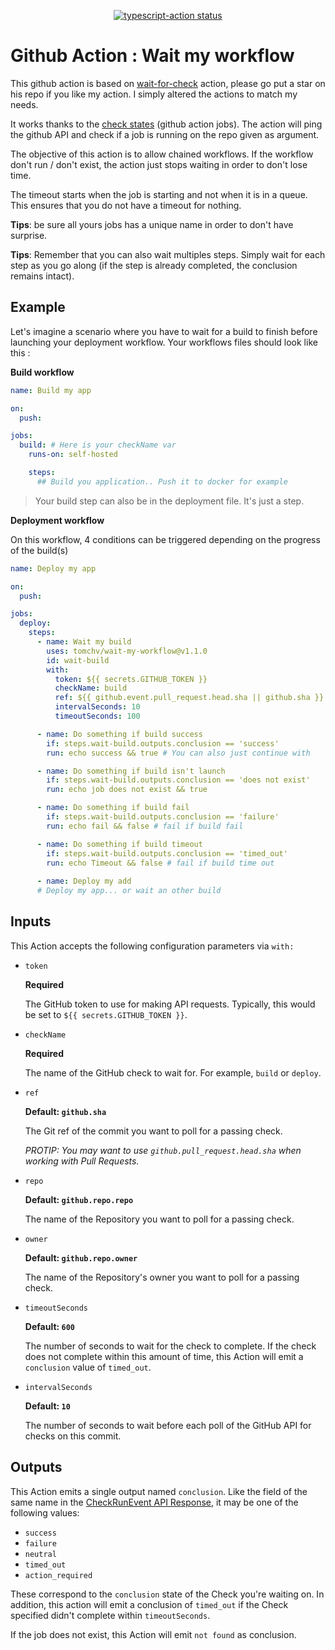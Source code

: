 <p align="center">
  <a href="https://github.com/actions/typescript-action/actions"><img alt="typescript-action status" src="https://github.com/actions/typescript-action/workflows/build-test/badge.svg"></a>
</p>

# Github Action : Wait my workflow

This github action is based on  [wait-for-check](https://github.com/fountainhead/action-wait-for-check) action, please go put a star on his repo if you like my action. I simply altered the actions to match my needs.

It works thanks to the [check states](https://docs.github.com/en/rest/reference/checks) (github action jobs). The action will ping the github API and check if a job is running on the repo given as argument.

The objective of this action is to allow chained workflows. If the workflow don't run / don't exist, the action just stops waiting in order to don't lose time.

The timeout starts when the job is starting and not when it is in a queue. This ensures that you do not have a timeout for nothing.

**Tips**: be sure all yours jobs has a unique name in order to don't have surprise.

**Tips**: Remember that you can also wait multiples steps. Simply wait for each step as you go along (if the step is already completed, the conclusion remains intact).

## Example

Let's imagine a scenario where you have to wait for a build to finish before launching your deployment workflow.
Your workflows files should look like this :


**Build workflow**
```yaml
name: Build my app

on:
  push:

jobs:
  build: # Here is your checkName var
    runs-on: self-hosted

    steps:
      ## Build you application.. Push it to docker for example
```

> Your build step can also be in the deployment file. It's just a step.

**Deployment workflow**

On this workflow, 4 conditions can be triggered depending on the progress of the build(s)

```yaml
name: Deploy my app

on:
  push:

jobs:
  deploy:
    steps:
      - name: Wait my build
        uses: tomchv/wait-my-workflow@v1.1.0
        id: wait-build
        with:
          token: ${{ secrets.GITHUB_TOKEN }}
          checkName: build
          ref: ${{ github.event.pull_request.head.sha || github.sha }}
          intervalSeconds: 10
          timeoutSeconds: 100

      - name: Do something if build success
        if: steps.wait-build.outputs.conclusion == 'success'
        run: echo success && true # You can also just continue with

      - name: Do something if build isn't launch
        if: steps.wait-build.outputs.conclusion == 'does not exist'
        run: echo job does not exist && true

      - name: Do something if build fail
        if: steps.wait-build.outputs.conclusion == 'failure'
        run: echo fail && false # fail if build fail

      - name: Do something if build timeout
        if: steps.wait-build.outputs.conclusion == 'timed_out'
        run: echo Timeout && false # fail if build time out
      
      - name: Deploy my add
      # Deploy my app... or wait an other build
```

## Inputs

This Action accepts the following configuration parameters via `with:`

- `token`

  **Required**
  
  The GitHub token to use for making API requests. Typically, this would be set to `${{ secrets.GITHUB_TOKEN }}`.
  
- `checkName`

  **Required**
  
  The name of the GitHub check to wait for. For example, `build` or `deploy`.

- `ref`

  **Default: `github.sha`**
  
  The Git ref of the commit you want to poll for a passing check.
  
  *PROTIP: You may want to use `github.pull_request.head.sha` when working with Pull Requests.*

  
- `repo`

  **Default: `github.repo.repo`**
  
  The name of the Repository you want to poll for a passing check.

- `owner`

  **Default: `github.repo.owner`**
  
  The name of the Repository's owner you want to poll for a passing check.

- `timeoutSeconds`

  **Default: `600`**

  The number of seconds to wait for the check to complete. If the check does not complete within this amount of time, this Action will emit a `conclusion` value of `timed_out`.
  
- `intervalSeconds`

  **Default: `10`**

  The number of seconds to wait before each poll of the GitHub API for checks on this commit.

## Outputs

This Action emits a single output named `conclusion`. Like the field of the same name in the [CheckRunEvent API Response](https://developer.github.com/v3/activity/events/types/#checkrunevent-api-payload), it may be one of the following values:

- `success`
- `failure`
- `neutral`
- `timed_out`
- `action_required`

These correspond to the `conclusion` state of the Check you're waiting on. In addition, this action will emit a conclusion of `timed_out` if the Check specified didn't complete within `timeoutSeconds`.

If the job does not exist, this Action will emit `not found` as conclusion.
